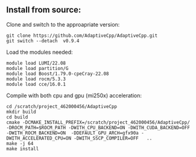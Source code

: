 ## Install from source:

Clone and switch to the approapriate version:
```
git clone https://github.com/AdaptiveCpp/AdaptiveCpp.git
git switch --detach  v0.9.4
```
Load the modules needed:
```
module load LUMI/22.08
module load partition/G
module load Boost/1.79.0-cpeCray-22.08
module load rocm/5.3.3
module load cce/16.0.1
```
Compile with both cpu and gpu (mi250x) acceleration:
```
cd /scratch/project_462000456/AdaptiveCpp
mkdir build
cd build
cmake -DCMAKE_INSTALL_PREFIX=/scratch/project_462000456/AdaptiveCpp/  -DROCM_PATH=$ROCM_PATH -DWITH_CPU_BACKEND=ON -DWITH_CUDA_BACKEND=OFF  -DWITH_ROCM_BACKEND=ON  -DDEFAULT_GPU_ARCH=gfx90a -DWITH_ACCELERATED_CPU=ON -DWITH_SSCP_COMPILER=OFF   ..
make -j 64
make install 
```
